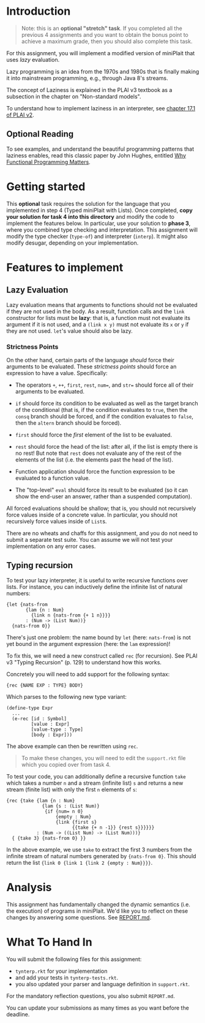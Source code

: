 # Introduction

> Note: this is an **optional "stretch" task**. If you completed all the previous 4 assignments and you want to obtain the bonus point to achieve a maximum grade, then you should also complete this task.

For this assignment, you will implement a modified version of miniPlait that uses _lazy_ evaluation.

Lazy programming is an idea from the 1970s and 1980s that is finally
making it into mainstream programming, e.g., through Java 8's streams.

The concept of Laziness is explained in the PLAI v3 textbook as a subsection in the chapter on "Non-standard models".

To understand how to implement laziness in an interpreter, see
[chapter 17.1 of PLAI v2](http://cs.brown.edu/courses/cs173/2012/book/Alternate_Application_Semantics.html#%28part._.Lazy_.Application%29).

## Optional Reading

To see examples, and understand the beautiful
programming patterns that laziness enables, read this classic paper by
John Hughes, entitled
[Why Functional Programming Matters](http://www.cse.chalmers.se/~rjmh/Papers/whyfp.html).

# Getting started

This **optional** task requires the solution for the language that you implemented in step 4 (Typed miniPlait with Lists).
Once completed, **copy your solution for task 4 into this directory** and modify the code to implement the features below.
In particular, use your solution to **phase 3**, where you combined type checking and interpretation.
This assignment will modify the type checker (`type-of`) and interpreter (`interp`). It might also modify desugar, depending on your implementation.

# Features to implement

## Lazy Evaluation

Lazy evaluation means that arguments to functions should not be evaluated if
they are not used in the body. As a result, function calls and the `link` constructor for lists must be **lazy**: that is, a function must
not evaluate its argument if it is not used, and a `(link x y)` must not evaluate its `x` or `y` if they are not used. `let`'s value should also be lazy.

### Strictness Points

On the other hand, certain parts of the language _should_ force their arguments
to be evaluated. These _strictness points_ should force an expression to have a
value. Specifically:

- The operators `+`, `++`, `first`, `rest`, `num=`, and `str=` should force all of
   their arguments to be evaluated.

- `if` should force its condition to be evaluated as well as the target
   branch of the conditional (that is, if the condition evaluates to `true`,
   then the `consq` branch should be forced, and if the condition evaluates to
   `false`, then the `altern` branch should be forced).

- `first` should force the _first_ element of the list to be
   evaluated.  

- `rest` should force the head of the list: after all, if the list is empty there is no rest! But note that `rest` does not evaluate any of the rest of the elements of the list (i.e. the elements past the head of the list).

- Function application should force the function expression to be evaluated to a function value.

- The "top-level" `eval` should force its result to be evaluated (so it can show the end-user an answer, rather than a suspended computation).

All forced evaluations should be shallow; that is, you should not recursively
force values inside of a concrete value. In particular, you should not
recursively force values inside of `List`s.

There are no wheats and chaffs for this assignment, and you do not
need to submit a separate test suite. You can assume we will not test
your implementation on any error cases.

## Typing recursion

To test your lazy interpreter, it is useful to write recursive functions over lists. For instance, you can inductively define the infinite list of natural numbers:

```
{let {nats-from
       {lam {n : Num}
         {link n {nats-from {+ 1 n}}}}
       : (Num -> (List Num))}
  {nats-from 0}}
```

There's just one problem: the name bound by `let` (here: `nats-from`) is not yet bound in the argument expression (here: the `lam` expression)!

To fix this, we will need a new construct called `rec` (for recursion). See PLAI v3 "Typing Recursion" (p. 129) to understand how this works.

Concretely you will need to add support for the following syntax:

```
{rec {NAME EXP : TYPE} BODY}
```

Which parses to the following new type variant:

```
(define-type Expr
  ...
  (e-rec [id : Symbol]
         [value : Expr]
         [value-type : Type]
         [body : Expr]))
```

The above example can then be rewritten using `rec`.

> To make these changes, you will need to edit the `support.rkt` file which you copied over from task 4.

To test your code, you can additionally define a recursive function `take` which takes a number `n` and a stream (infinite list) `s` and returns a new stream (finite list) with only the first `n` elements of `s`:

```
{rec {take {lam {n : Num}
             {lam {s : (List Num)}
              {if {num= n 0}
                  {empty : Num}
                  {link {first s}
                        {{take {+ n -1}} {rest s}}}}}}
           : (Num -> ((List Num) -> (List Num)))}
  { {take 3} {nats-from 0} }}
```

In the above example, we use `take` to extract the first 3 numbers from the infinite stream of natural numbers generated by `{nats-from 0}`. This should return the list `{link 0 {link 1 {link 2 {empty : Num}}}}`.

# Analysis

This assignment has fundamentally changed the dynamic semantics (i.e. the execution) of programs in miniPlait. We'd like you to reflect on these changes by answering some questions. See [REPORT.md](./REPORT.md).

# What To Hand In

You will submit the following files for this assignment:

* `tynterp.rkt` for your implementation
*  and add your tests in `tynterp-tests.rkt`.
*  you also updated your parser and language definition in `support.rkt`.

For the mandatory reflection questions, you also submit `REPORT.md`.

You can update your submissions as many times as you want before the deadline.
